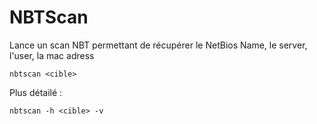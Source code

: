 # NBTScan
Lance un scan NBT permettant de récupérer le NetBios Name, le server, l'user, la mac adress

    nbtscan <cible>
    
Plus détailé :

    nbtscan -h <cible> -v
